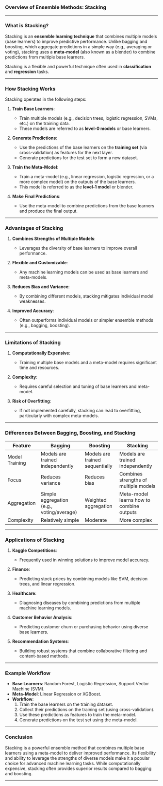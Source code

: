 ### **Overview of Ensemble Methods: Stacking**

---

### **What is Stacking?**
Stacking is an **ensemble learning technique** that combines multiple models (base learners) to improve predictive performance. Unlike bagging and boosting, which aggregate predictions in a simple way (e.g., averaging or voting), stacking uses a **meta-model** (also known as a blender) to combine predictions from multiple base learners.

Stacking is a flexible and powerful technique often used in **classification** and **regression** tasks.

---

### **How Stacking Works**
Stacking operates in the following steps:

1. **Train Base Learners**:
   - Train multiple models (e.g., decision trees, logistic regression, SVMs, etc.) on the training data.
   - These models are referred to as **level-0 models** or base learners.

2. **Generate Predictions**:
   - Use the predictions of the base learners on the **training set** (via cross-validation) as features for the next layer.
   - Generate predictions for the test set to form a new dataset.

3. **Train the Meta-Model**:
   - Train a meta-model (e.g., linear regression, logistic regression, or a more complex model) on the outputs of the base learners.
   - This model is referred to as the **level-1 model** or blender.

4. **Make Final Predictions**:
   - Use the meta-model to combine predictions from the base learners and produce the final output.

---

### **Advantages of Stacking**
1. **Combines Strengths of Multiple Models**:
   - Leverages the diversity of base learners to improve overall performance.

2. **Flexible and Customizable**:
   - Any machine learning models can be used as base learners and meta-models.

3. **Reduces Bias and Variance**:
   - By combining different models, stacking mitigates individual model weaknesses.

4. **Improved Accuracy**:
   - Often outperforms individual models or simpler ensemble methods (e.g., bagging, boosting).

---

### **Limitations of Stacking**
1. **Computationally Expensive**:
   - Training multiple base models and a meta-model requires significant time and resources.

2. **Complexity**:
   - Requires careful selection and tuning of base learners and meta-model.

3. **Risk of Overfitting**:
   - If not implemented carefully, stacking can lead to overfitting, particularly with complex meta-models.

---

### **Differences Between Bagging, Boosting, and Stacking**
| **Feature**            | **Bagging**                               | **Boosting**                              | **Stacking**                               |
|------------------------|-------------------------------------------|------------------------------------------|-------------------------------------------|
| Model Training         | Models are trained independently         | Models are trained sequentially          | Models are trained independently          |
| Focus                  | Reduces variance                         | Reduces bias                             | Combines strengths of multiple models     |
| Aggregation            | Simple aggregation (e.g., voting/average)| Weighted aggregation                     | Meta-model learns how to combine outputs |
| Complexity             | Relatively simple                        | Moderate                                 | More complex                              |

---

### **Applications of Stacking**
1. **Kaggle Competitions**:
   - Frequently used in winning solutions to improve model accuracy.

2. **Finance**:
   - Predicting stock prices by combining models like SVM, decision trees, and linear regression.

3. **Healthcare**:
   - Diagnosing diseases by combining predictions from multiple machine learning models.

4. **Customer Behavior Analysis**:
   - Predicting customer churn or purchasing behavior using diverse base learners.

5. **Recommendation Systems**:
   - Building robust systems that combine collaborative filtering and content-based methods.

---

### **Example Workflow**
- **Base Learners**: Random Forest, Logistic Regression, Support Vector Machine (SVM).
- **Meta-Model**: Linear Regression or XGBoost.
- **Workflow**:
   1. Train the base learners on the training dataset.
   2. Collect their predictions on the training set (using cross-validation).
   3. Use these predictions as features to train the meta-model.
   4. Generate predictions on the test set using the meta-model.

---

### **Conclusion**
Stacking is a powerful ensemble method that combines multiple base learners using a meta-model to deliver improved performance. Its flexibility and ability to leverage the strengths of diverse models make it a popular choice for advanced machine learning tasks. While computationally expensive, stacking often provides superior results compared to bagging and boosting.

---


